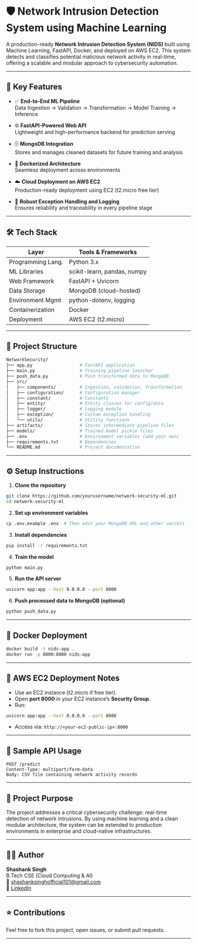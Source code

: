 # 🛡️ Network Intrusion Detection System using Machine Learning

A production-ready **Network Intrusion Detection System (NIDS)** built using Machine Learning, FastAPI, Docker, and deployed on AWS EC2. This system detects and classifies potential malicious network activity in real-time, offering a scalable and modular approach to cybersecurity automation.

---

## 🚀 Key Features

- ✅ **End-to-End ML Pipeline**  
  Data Ingestion → Validation → Transformation → Model Training → Inference

- 🌐 **FastAPI-Powered Web API**  
  Lightweight and high-performance backend for prediction serving

- 🗄️ **MongoDB Integration**  
  Stores and manages cleaned datasets for future training and analysis

- 🐳 **Dockerized Architecture**  
  Seamless deployment across environments

- ☁️ **Cloud Deployment on AWS EC2**  
  Production-ready deployment using EC2 (t2.micro free tier)

- 🧪 **Robust Exception Handling and Logging**  
  Ensures reliability and traceability in every pipeline stage

---

## 🛠️ Tech Stack

| Layer              | Tools & Frameworks                          |
|--------------------|---------------------------------------------|
| Programming Lang.  | Python 3.x                                  |
| ML Libraries       | scikit-learn, pandas, numpy                 |
| Web Framework      | FastAPI + Uvicorn                           |
| Data Storage       | MongoDB (cloud-hosted)                      |
| Environment Mgmt   | python-dotenv, logging                      |
| Containerization   | Docker                                      |
| Deployment         | AWS EC2 (t2.micro)                          |

---

## 📁 Project Structure

```bash
NetworkSecurity/
├── app.py                  # FastAPI application
├── main.py                 # Training pipeline launcher
├── push_data.py            # Push transformed data to MongoDB
├── src/
│   ├── components/         # Ingestion, validation, transformation
│   ├── configuration/      # Configuration manager
│   ├── constant/           # Constants
│   ├── entity/             # Entity classes for config/data
│   ├── logger/             # Logging module
│   ├── exception/          # Custom exception handling
│   └── utils/              # Utility functions
├── artifacts/              # Stores intermediate pipeline files
├── models/                 # Trained model pickle files
├── .env                    # Environment variables (add your own)
├── requirements.txt        # Dependencies
└── README.md               # Project documentation
````

---

## ⚙️ Setup Instructions

1. **Clone the repository**

```bash
git clone https://github.com/yourusername/network-security-ml.git
cd network-security-ml
```

2. **Set up environment variables**

```bash
cp .env.example .env  # Then edit your MongoDB URL and other secrets
```

3. **Install dependencies**

```bash
pip install -r requirements.txt
```

4. **Train the model**

```bash
python main.py
```

5. **Run the API server**

```bash
uvicorn app:app --host 0.0.0.0 --port 8000
```

6. **Push processed data to MongoDB (optional)**

```bash
python push_data.py
```

---

## 🐳 Docker Deployment

```bash
docker build -t nids-app .
docker run -p 8000:8000 nids-app
```

---

## 📡 AWS EC2 Deployment Notes

* Use an EC2 instance (t2.micro if free tier).
* Open **port 8000** in your EC2 instance’s **Security Group**.
* Run:

```bash
uvicorn app:app --host 0.0.0.0 --port 8000
```

* Access via:
  `http://<your-ec2-public-ip>:8000`

---

## 🧪 Sample API Usage

```http
POST /predict
Content-Type: multipart/form-data
Body: CSV file containing network activity records
```

---

## 🧠 Project Purpose

The project addresses a critical cybersecurity challenge: real-time detection of network intrusions. By using machine learning and a clean modular architecture, the system can be extended to production environments in enterprise and cloud-native infrastructures.

---

## 🙋‍♂️ Author

**Shashank Singh**  
B.Tech CSE (Cloud Computing & AI)  
📧 shashanksinghofficial101@gmail.com  
🔗 [LinkedIn](https://www.linkedin.com/in/shashanksingh1001)

---

## ⭐ Contributions

Feel free to fork this project, open issues, or submit pull requests.

---




